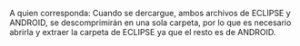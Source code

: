 A quien corresponda:
Cuando se dercargue, ambos archivos de ECLIPSE y ANDROID, se descomprimirán en una sola carpeta, 
por lo que es necesario abrirla y extraer la carpeta de ECLIPSE ya que el resto es de ANDROID. 
